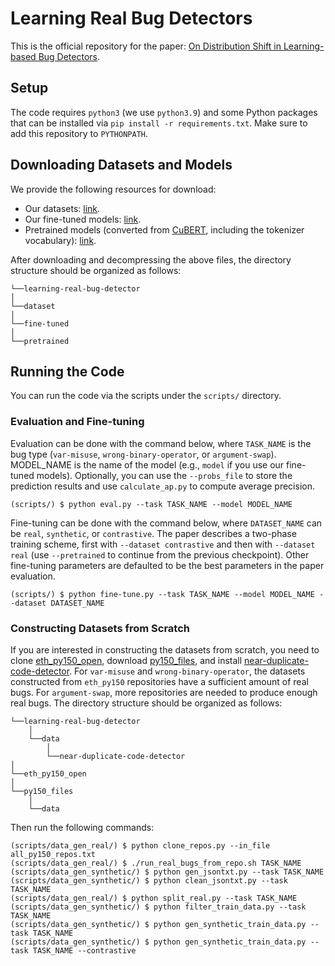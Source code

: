 # Learning Real Bug Detectors
This is the official repository for the paper: [On Distribution Shift in Learning-based Bug Detectors](https://arxiv.org/abs/2204.10049).

## Setup
The code requires `python3` (we use `python3.9`) and some Python packages that can be installed via `pip install -r requirements.txt`. Make sure to add this repository to `PYTHONPATH`.

## Downloading Datasets and Models
We provide the following resources for download:
- Our datasets: [link](https://files.sri.inf.ethz.ch/icml22/dataset.tar.gz).
- Our fine-tuned models: [link](https://files.sri.inf.ethz.ch/icml22/fine-tuned.tar.gz).
- Pretrained models (converted from [CuBERT](https://github.com/google-research/google-research/tree/master/cubert), including the tokenizer vocabulary): [link](https://files.sri.inf.ethz.ch/icml22/pretrained.tar.gz).

After downloading and decompressing the above files, the directory structure should be organized as follows:
```
└──learning-real-bug-detector
│
└──dataset
│   
└──fine-tuned
│   
└──pretrained
```

## Running the Code
You can run the code via the scripts under the `scripts/` directory.

### Evaluation and Fine-tuning
Evaluation can be done with the command below, where `TASK_NAME` is the bug type (`var-misuse`, `wrong-binary-operator`, or `argument-swap`). MODEL_NAME is the name of the model (e.g., `model` if you use our fine-tuned models). Optionally, you can use the `--probs_file` to store the prediction results and use `calculate_ap.py` to compute average precision.
```
(scripts/) $ python eval.py --task TASK_NAME --model MODEL_NAME
```

Fine-tuning can be done with the command below, where `DATASET_NAME` can be `real`, `synthetic`, or `contrastive`. The paper describes a two-phase training scheme, first with `--dataset contrastive` and then with `--dataset real` (use `--pretrained` to continue from the previous checkpoint). Other fine-tuning parameters are defaulted to be the best parameters in the paper evaluation.
```
(scripts/) $ python fine-tune.py --task TASK_NAME --model MODEL_NAME --dataset DATASET_NAME
```

### Constructing Datasets from Scratch
If you are interested in constructing the datasets from scratch, you need to clone [eth_py150_open](https://github.com/google-research-datasets/eth_py150_open), download [py150_files](http://files.srl.inf.ethz.ch/data/py150_files.tar.gz), and install [near-duplicate-code-detector](https://github.com/microsoft/near-duplicate-code-detector). For `var-misuse` and `wrong-binary-operator`, the datasets constructed from `eth_py150` repositories have a sufficient amount of real bugs. For `argument-swap`, more repositories are needed to produce enough real bugs. The directory structure should be organized as follows:
```
└──learning-real-bug-detector
    │
    └──data
        │
        └──near-duplicate-code-detector
│
└──eth_py150_open
│   
└──py150_files
    │
    └──data
```

Then run the following commands:
```
(scripts/data_gen_real/) $ python clone_repos.py --in_file all_py150_repos.txt
(scripts/data_gen_real/) $ ./run_real_bugs_from_repo.sh TASK_NAME
(scripts/data_gen_synthetic/) $ python gen_jsontxt.py --task TASK_NAME
(scripts/data_gen_synthetic/) $ python clean_jsontxt.py --task TASK_NAME
(scripts/data_gen_real/) $ python split_real.py --task TASK_NAME
(scripts/data_gen_synthetic/) $ python filter_train_data.py --task TASK_NAME
(scripts/data_gen_synthetic/) $ python gen_synthetic_train_data.py --task TASK_NAME
(scripts/data_gen_synthetic/) $ python gen_synthetic_train_data.py --task TASK_NAME --contrastive
```
